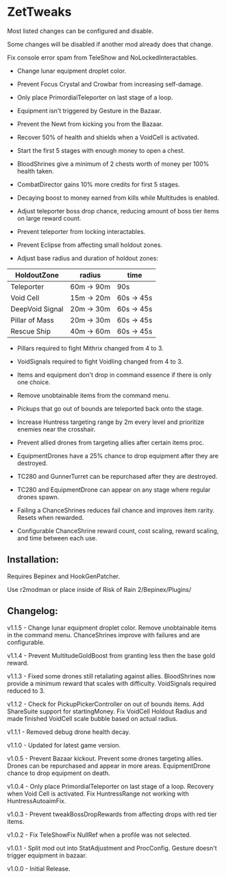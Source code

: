 # ZetTweaks

Most listed changes can be configured and disable.

Some changes will be disabled if another mod already does that change.

Fix console error spam from TeleShow and NoLockedInteractables.

- Change lunar equipment droplet color.

- Prevent Focus Crystal and Crowbar from increasing self-damage.

- Only place PrimordialTeleporter on last stage of a loop.

- Equipment isn't triggered by Gesture in the Bazaar.

- Prevent the Newt from kicking you from the Bazaar.

- Recover 50% of health and shields when a VoidCell is activated.

- Start the first 5 stages with enough money to open a chest.

- BloodShrines give a minimum of 2 chests worth of money per 100% health taken.

- CombatDirector gains 10% more credits for first 5 stages.

- Decaying boost to money earned from kills while Multitudes is enabled.

- Adjust teleporter boss drop chance, reducing amount of boss tier items on large reward count.

- Prevent teleporter from locking interactables.

- Prevent Eclipse from affecting small holdout zones.

- Adjust base radius and duration of holdout zones:

| HoldoutZone | radius | time |
|--|--|--|
| Teleporter  | 60m -> 90m | 90s |
| Void Cell| 15m -> 20m | 60s -> 45s |
| DeepVoid Signal| 20m -> 30m | 60s -> 45s |
| Pillar of Mass| 20m -> 30m | 60s -> 45s |
| Rescue Ship | 40m -> 60m | 60s -> 45s |

- Pillars required to fight Mithrix changed from 4 to 3.

- VoidSignals required to fight Voidling changed from 4 to 3.

- Items and equipment don't drop in command essence if there is only one choice.

- Remove unobtainable items from the command menu.

- Pickups that go out of bounds are teleported back onto the stage.

- Increase Huntress targeting range by 2m every level and prioritize enemies near the crosshair.

- Prevent allied drones from targeting allies after certain items proc.

- EquipmentDrones have a 25% chance to drop equipment after they are destroyed.

- TC280 and GunnerTurret can be repurchased after they are destroyed.

- TC280 and EquipmentDrone can appear on any stage where regular drones spawn.

- Failing a ChanceShrines reduces fail chance and improves item rarity. Resets when rewarded.

- Configurable ChanceShrine reward count, cost scaling, reward scaling, and time between each use.

## Installation:

Requires Bepinex and HookGenPatcher.

Use r2modman or place inside of Risk of Rain 2/Bepinex/Plugins/

## Changelog:

v1.1.5 - Change lunar equipment droplet color. Remove unobtainable items in the command menu. ChanceShrines improve with failures and are configurable.

v1.1.4 - Prevent MultitudeGoldBoost from granting less then the base gold reward.

v1.1.3 - Fixed some drones still retaliating against allies. BloodShrines now provide a minimum reward that scales with difficulty. VoidSignals required reduced to 3.

v1.1.2 - Check for PickupPickerController on out of bounds items. Add ShareSuite support for startingMoney. Fix VoidCell Holdout Radius and made finished VoidCell scale bubble based on actual radius.

v1.1.1 - Removed debug drone health decay.

v1.1.0 - Updated for latest game version.

v1.0.5 - Prevent Bazaar kickout. Prevent some drones targeting allies. Drones can be repurchased and appear in more areas. EquipmentDrone chance to drop equipment on death.

v1.0.4 - Only place PrimordialTeleporter on last stage of a loop. Recovery when Void Cell is activated. Fix HuntressRange not working with HuntressAutoaimFix.

v1.0.3 - Prevent tweakBossDropRewards from affecting drops with red tier items.

v1.0.2 - Fix TeleShowFix NullRef when a profile was not selected.

v1.0.1 - Split mod out into StatAdjustment and ProcConfig. Gesture doesn't trigger equipment in bazaar.

v1.0.0 - Initial Release.
